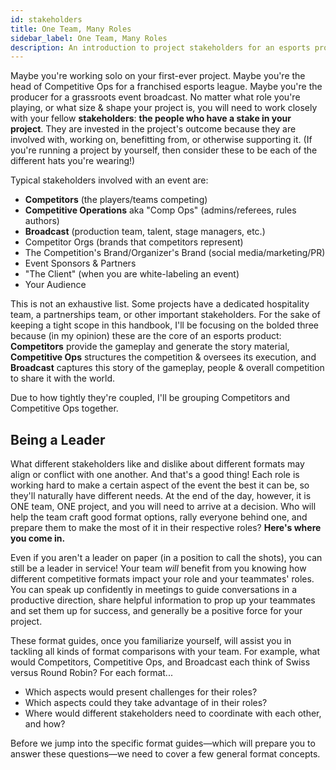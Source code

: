 ```yaml
---
id: stakeholders
title: One Team, Many Roles
sidebar_label: One Team, Many Roles
description: An introduction to project stakeholders for an esports product
---
```


Maybe you're working solo on your first-ever project.
Maybe you're the head of Competitive Ops for a franchised esports league.
Maybe you're the producer for a grassroots event broadcast.
No matter what role you're playing, or what size & shape your project is,
 you will need to work closely with your fellow **stakeholders**: **the people who have a stake in your project**.
They are invested in the project's outcome because they are involved with, working on, benefitting from, or otherwise supporting it.
(If you're running a project by yourself, then consider these to be each of the different hats you're wearing!)

Typical stakeholders involved with an event are:

* **Competitors** (the players/teams competing)
* **Competitive Operations** aka "Comp Ops" (admins/referees, rules authors)
* **Broadcast** (production team, talent, stage managers, etc.)
* Competitor Orgs (brands that competitors represent)
* The Competition's Brand/Organizer's Brand (social media/marketing/PR)
* Event Sponsors & Partners
* "The Client" (when you are white-labeling an event)
* Your Audience

This is not an exhaustive list.
Some projects have a dedicated hospitality team, a partnerships team, or other important stakeholders.
For the sake of keeping a tight scope in this handbook, I'll be focusing on the bolded three because (in my opinion) these are the core of an esports product:
**Competitors** provide the gameplay and generate the story material, **Competitive Ops** structures the competition & oversees its execution, and **Broadcast** captures this story of the gameplay, people & overall competition to share it with the world.

Due to how tightly they're coupled, I'll be grouping Competitors and Competitive Ops together.

## Being a Leader

What different stakeholders like and dislike about different formats may align or conflict with one another.
And that's a good thing!
Each role is working hard to make a certain aspect of the event the best it can be, so they'll naturally have different needs.
At the end of the day, however, it is ONE team, ONE project, and you will need to arrive at a decision.
Who will help the team craft good format options, rally everyone behind one, and prepare them to make the most of it in their respective roles?
**Here's where you come in.**

Even if you aren't a leader on paper (in a position to call the shots), you can still be a leader in service!
Your team *will* benefit from you knowing how different competitive formats impact your role and your teammates' roles.
You can speak up confidently in meetings to guide conversations in a productive direction, share helpful information to prop up your teammates and set them up for success, and generally be a positive force for your project.

These format guides, once you familiarize yourself, will assist you in tackling all kinds of format comparisons with your team.
For example, what would Competitors, Competitive Ops, and Broadcast each think of Swiss versus Round Robin? For each format...

* Which aspects would present challenges for their roles?
* Which aspects could they take advantage of in their roles?
* Where would different stakeholders need to coordinate with each other, and how?

Before we jump into the specific format guides—which will prepare you to answer these questions—we need to cover a few general format concepts.
